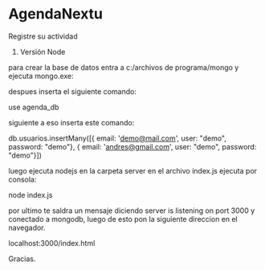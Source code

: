 # AgendaNextu
Registre su actividad
1. Versión Node

para crear la base de datos entra a c:/archivos de programa/mongo y ejecuta mongo.exe:

despues inserta el siguiente comando:

use agenda_db

siguiente a eso inserta este comando:

db.usuarios.insertMany([{ email: 'demo@mail.com', user: "demo", password: "demo"}, { email: 'andres@gmail.com', user: "demo", password: "demo"}])

luego ejecuta nodejs en la carpeta server en el archivo index.js ejecuta por consola:

node index.js

por ultimo te saldra un mensaje diciendo server is listening on port 3000 y conectado a mongodb, luego de esto pon la siguiente direccion en el navegador.


localhost:3000/index.html

Gracias.
